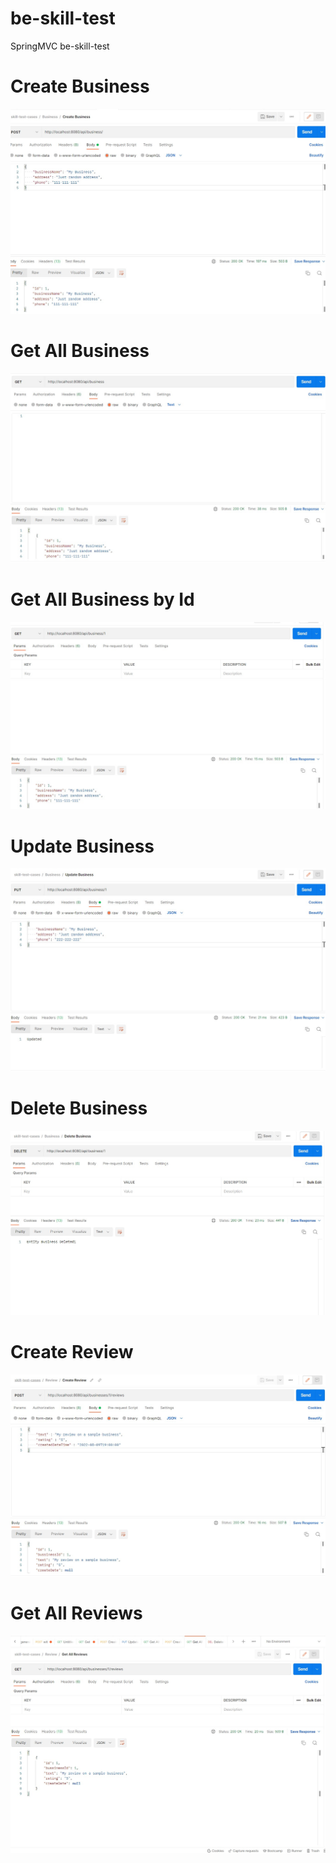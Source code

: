 # be-skill-test
 SpringMVC be-skill-test

Create Business
===========
 
![Alt text](./src/main/resources/img/Screenshot-1.jpg?raw=true "Optional Title")

Get All Business
===========

![Alt text](./src/main/resources/img/Screenshot-2.jpg?raw=true "Optional Title")

Get All Business by Id
===========

![Alt text](./src/main/resources/img/Screenshot-3.jpg?raw=true "Optional Title")

Update Business
===========

![Alt text](./src/main/resources/img/Screenshot-4.jpg?raw=true "Optional Title")

Delete Business
===========

![Alt text](./src/main/resources/img/Screensho5.jpg?raw=true "Optional Title")


Create Review
===========

![Alt text](./src/main/resources/img/Screenshot-6.jpg?raw=true "Optional Title")

Get All Reviews
===========

![Alt text](./src/main/resources/img/Screenshot-7.jpg?raw=true "Optional Title")